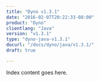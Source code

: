 ```yaml
---
title: "Dyno v1.3.1"
date: "2016-02-07T20:22:33-08:00"
product: "Dyno"
clientlang: "Java"
version: "v1.3.1"
type: "dyno-java-v1.3.1"
docurl: "/docs/dyno/java/v1.3.1/"
draft: true

---
```


Index content goes here.

